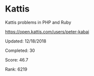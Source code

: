 # Kattis
Kattis problems in PHP and Ruby

https://open.kattis.com/users/peter-kabai

Updated: 12/18/2018

Completed: 30

Score: 46.7

Rank: 6219